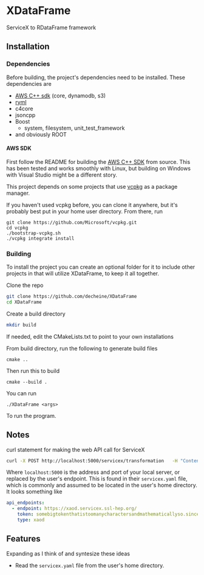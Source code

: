 # XDataFrame
ServiceX to RDataFrame framework




## Installation




### Dependencies

Before building, the project's dependencies need to be installed. These dependencies are
  * [AWS C++ sdk](https://github.com/aws/aws-sdk-cpp) (core, dynamodb, s3)
  * [ryml](https://github.com/biojppm/rapidyaml)
  * c4core
  * jsoncpp
  * Boost
      * system, filesystem, unit_test_framework
  * and obviously ROOT



#### AWS SDK

First follow the README for building the [AWS C++ SDK](https://github.com/aws/aws-sdk-cpp) from source. This has been tested and works smoothly with Linux, but building on Windows with Visual Studio might be a different story. 


This project depends on some projects that use [vcpkg](https://vcpkg.io/en/index.html) as a package manager.

If you haven't used vcpkg before, you can clone it anywhere, but it's probably best put in your home user directory. From there, run

```
git clone https://github.com/Microsoft/vcpkg.git
cd vcpkg
./bootstrap-vcpkg.sh
./vcpkg integrate install
```




### Building

To install the project you can create an optional folder for it to include other projects in that will utilize XDataFrame, to keep it all together.

Clone the repo

```bash
git clone https://github.com/decheine/XDataFrame
cd XDataFrame
```

Create a build directory

```bash
mkdir build
```

If needed, edit the CMakeLists.txt to point to your own installations 

From build directory, run the following to generate build files

```
cmake ..
```

Then run this to build

```
cmake --build .
```

You can run 
```
./XDataFrame <args>
```
To run the program.


## Notes

curl statement for making the web API call for ServiceX
```bash
curl -X POST http://localhost:5000/servicex/transformation   -H "Content-Type: application/json" -d submit_requst.json
```
Where `localhost:5000` is the address and port of your local server, or replaced by the user's endpoint. This is found in their `servicex.yaml` file, which is commonly and assumed to be located in the user's home directory. It looks something like

```yaml
api_endpoints:
  - endpoint: https://xaod.servicex.ssl-hep.org/
    token: somebigtokenthatistoomanycharactersandmathematicallyso.sinceanysecuritykeyinacryptographicsystema277characterkeyisdefinitelyoverkillthenagainicouldbewrongsincemylevelofknowledgeofcryptographyislimitedatbesttheonlyreasonthisstringexistsatallisbecauseifoundwritingthisveryamusing
    type: xaod
```







## Features
Expanding as I think of and syntesize these ideas
- Read the `servicex.yaml` file from the user's home directory.

